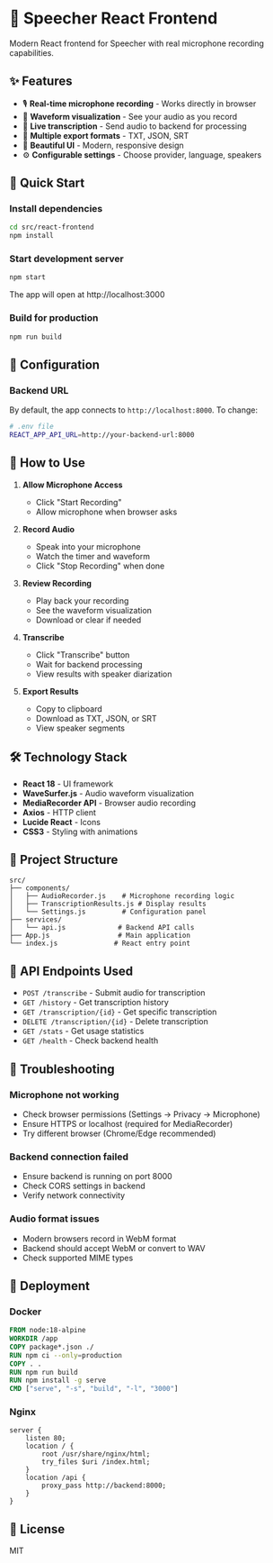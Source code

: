 # 🎤 Speecher React Frontend

Modern React frontend for Speecher with real microphone recording capabilities.

## ✨ Features

- 🎙️ **Real-time microphone recording** - Works directly in browser
- 🌊 **Waveform visualization** - See your audio as you record
- 🔄 **Live transcription** - Send audio to backend for processing  
- 💾 **Multiple export formats** - TXT, JSON, SRT
- 🎨 **Beautiful UI** - Modern, responsive design
- ⚙️ **Configurable settings** - Choose provider, language, speakers

## 🚀 Quick Start

### Install dependencies
```bash
cd src/react-frontend
npm install
```

### Start development server
```bash
npm start
```

The app will open at http://localhost:3000

### Build for production
```bash
npm run build
```

## 🔧 Configuration

### Backend URL
By default, the app connects to `http://localhost:8000`. To change:

```bash
# .env file
REACT_APP_API_URL=http://your-backend-url:8000
```

## 🎯 How to Use

1. **Allow Microphone Access**
   - Click "Start Recording"
   - Allow microphone when browser asks

2. **Record Audio**
   - Speak into your microphone
   - Watch the timer and waveform
   - Click "Stop Recording" when done

3. **Review Recording**
   - Play back your recording
   - See the waveform visualization
   - Download or clear if needed

4. **Transcribe**
   - Click "Transcribe" button
   - Wait for backend processing
   - View results with speaker diarization

5. **Export Results**
   - Copy to clipboard
   - Download as TXT, JSON, or SRT
   - View speaker segments

## 🛠️ Technology Stack

- **React 18** - UI framework
- **WaveSurfer.js** - Audio waveform visualization
- **MediaRecorder API** - Browser audio recording
- **Axios** - HTTP client
- **Lucide React** - Icons
- **CSS3** - Styling with animations

## 📁 Project Structure

```
src/
├── components/
│   ├── AudioRecorder.js    # Microphone recording logic
│   ├── TranscriptionResults.js # Display results
│   └── Settings.js         # Configuration panel
├── services/
│   └── api.js             # Backend API calls
├── App.js                 # Main application
└── index.js              # React entry point
```

## 🔌 API Endpoints Used

- `POST /transcribe` - Submit audio for transcription
- `GET /history` - Get transcription history
- `GET /transcription/{id}` - Get specific transcription
- `DELETE /transcription/{id}` - Delete transcription
- `GET /stats` - Get usage statistics
- `GET /health` - Check backend health

## 🐛 Troubleshooting

### Microphone not working
- Check browser permissions (Settings → Privacy → Microphone)
- Ensure HTTPS or localhost (required for MediaRecorder)
- Try different browser (Chrome/Edge recommended)

### Backend connection failed
- Ensure backend is running on port 8000
- Check CORS settings in backend
- Verify network connectivity

### Audio format issues
- Modern browsers record in WebM format
- Backend should accept WebM or convert to WAV
- Check supported MIME types

## 🚢 Deployment

### Docker
```dockerfile
FROM node:18-alpine
WORKDIR /app
COPY package*.json ./
RUN npm ci --only=production
COPY . .
RUN npm run build
RUN npm install -g serve
CMD ["serve", "-s", "build", "-l", "3000"]
```

### Nginx
```nginx
server {
    listen 80;
    location / {
        root /usr/share/nginx/html;
        try_files $uri /index.html;
    }
    location /api {
        proxy_pass http://backend:8000;
    }
}
```

## 📝 License

MIT